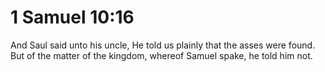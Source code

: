 # 1 Samuel 10:16

And Saul said unto his uncle, He told us plainly that the asses were found. But of the matter of the kingdom, whereof Samuel spake, he told him not.
